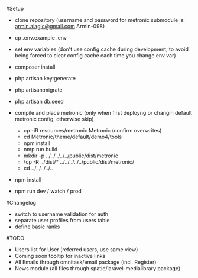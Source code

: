 #Setup
- clone repository (username and password for metronic submodule is: armin.alagic@gmail.com Armin-098)
- cp .env.example .env
- set env variables (don't use config:cache during development, to avoid being forced to clear config
cache each time you change env var)
- composer install
- php artisan key:generate
- php artisan:migrate
- php artisan db:seed
- compile and place metronic (only when first deployng or changin default metronic config, otherwise skip)
    - cp -iR resources/metronic Metronic (confirm overwrites)
    - cd Metronic/theme/default/demo4/tools
    - npm install
    - nmp run build
    - mkdir -p ../../../../../public/dist/metronic
    - \cp -R ../dist/* ../../../../../public/dist/metronic/
    - cd ../../../../..

- npm install
- npm run dev / watch / prod

#Changelog
- switch to username validation for auth
- separate user profiles from users table
- define basic ranks

#TODO
- Users list for User (referred users, use same view)
- Coming soon tooltip for inactive links
- All Emails through omnitask/email package (incl. Register)
- News module (all files through spatie/laravel-medialibrary package)
